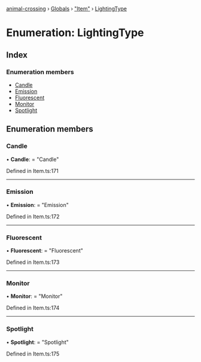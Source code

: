 [animal-crossing](../README.md) › [Globals](../globals.md) › ["Item"](../modules/_item_.md) › [LightingType](_item_.lightingtype.md)

# Enumeration: LightingType

## Index

### Enumeration members

* [Candle](_item_.lightingtype.md#candle)
* [Emission](_item_.lightingtype.md#emission)
* [Fluorescent](_item_.lightingtype.md#fluorescent)
* [Monitor](_item_.lightingtype.md#monitor)
* [Spotlight](_item_.lightingtype.md#spotlight)

## Enumeration members

###  Candle

• **Candle**: = "Candle"

Defined in Item.ts:171

___

###  Emission

• **Emission**: = "Emission"

Defined in Item.ts:172

___

###  Fluorescent

• **Fluorescent**: = "Fluorescent"

Defined in Item.ts:173

___

###  Monitor

• **Monitor**: = "Monitor"

Defined in Item.ts:174

___

###  Spotlight

• **Spotlight**: = "Spotlight"

Defined in Item.ts:175
